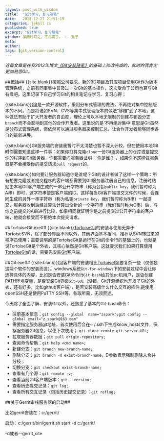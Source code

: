 ```yaml
---
layout: post_with_wisdom
title:  "Git学习、复习随笔"
date:   2013-12-27 21:51:15
categories: jekyll cs
published: true
excerpt: "Git学习、复习随笔"
wisdom: 学而时习之，不亦说乎。 —— 孔子
meta: 
author: 
tags: [git,version-control]
---
```


*这篇文章是在我2013年博文[《Git安装随笔》][1]的基础上修改完成的，此时的我肯定更加熟悉Git。*

##概括##
{{site.blank}}按照公司要求，新的3D项目及其库项目使用Git作为版本管理系统，之前有同事集中普及过一次Git的基本操作，这次受命于公司也算与Git有缘吧。这里记录下自己学习Git的相关笔记与学习、复习心得；

{{site.blank}}[Git][2]是一款开源软件，采用分布式管理的做法，不再绝对集中控制版本的不同，而是将诸如SVN，CVS等集中式管理版本的做法“移植”到了本地，这种做法有助于扩大开发者的自由度，理论上可以本地无限制的创建与销毁分支`branch`而不会影响到其他的合作开发者。这里说的是‘不再绝对集中’意思是Git虽然是分布式管理系统，但依然可以通过服务器来控制汇总，让合作开发者能够同步各自的最新进展。

{{site.blank}}Git服务端的安装我暂时不太清楚也暂不深入计较，但在使用本地Git时你需要知道这样一件事：如果你打算克隆`clone`一份Git服务器上的仓库或是提交你的程序到Git服务器，你都需要向服务器证明：‘你是谁？’，如果你不这样做服务器是不会接受你的提交请求`pull request`的。

{{site.blank}}如何要让服务器知道你是谁呢？Git的设计者做了这样一个策略：所有想要克隆或者提交程序的客户端都需要到Git服务器注册自己的信息，注册时粘贴由本地Git客户端生成的一串公开字符串（称为公钥`public key`，我们暂时称为A串）即可，这字符串便是客户端的ID。这样每当Git客户端提交文件的时候，会连同生成的另外一串字符串（称为私钥`private key`，我们暂时称为B串）一起提交，服务器收到后经过算法计算出全新的一个字符串（我们暂时称为C串）后，与你之前提交的A串进行比较，如果相同就证明你是之前提交过公开字符串的客户端，他就会接受而不拒绝本次提交请求。

##TortoiseGit.exe##
{{site.blank}}[TortoiseGit][3]的安装与使用无异于TortoiseSVN，除了部分界面不同以外，其他界面基本相同，推荐从SVN转过来的程序员使用；需要说明的是TortoiseGit是运行在Git的命令行的基础上的，也就是说TortoiseGit是个外衣，其核心依然是Git客户端。这就要求我们如果打算使用[TortoiseGit][3]的话，需要先安装[Git][2]客户端。

##Git.exe##
{{site.blank}}[Git][2]客户端的安装相比[TortoiseGit][3]要复杂一些（仅仅是这两个软件的安装而言）。windows系统`Git-for-windows`下的安装过程中会让你选择具体的内容，比如是否安装Git命令行`Git-bash`给其他pc机用户，是否创建PATH环境变量，是否安装Git界面`Git-GUI`（没错，Git开源组织也开发了Git的外衣，还有好多，比如github客户端），是否安装高级什么什么交互的插件,是使用openSSH还是使用PuTTY SSH等，各取所需，无须赘述。


今天除了全面了解、安装Git以外，还熟悉了基本的Git-bash命令：

* 注册基本信息：`git config --global  name="zspark";git config --global email="z_spark@163.com"`
* 需要指定服务器git地址，首次使用后会在~ /.ssh下生成know_hosts文件，保存服务器Git信息，以便下次使用；
`git clone remote-git-server-URL;`
* 拉取服务器数据；`git pull origin-repository;`
* 查阅命令帮助：`git help <cmd name>;`
* 新建分支：`git branch new-branch-name;`
* 删除分支：`git branch -d exist-branch-name;`-D参数表示强制删除未合并分枝；
* 切换分支：`git checkout exist-branch-name;`
* 查看有几个源：`git remote -v;`
* 查看当前Git客户端版本：`git --version;`
* 查看历史提交记录：`git log;`
* 查看所有交互记录（包括历史提交记录）：`git reflog;`

##关于Gerrit审核服务器的启动##

比如gerrit安装在：c:/gerrit/

启动：c:/gerrit/bin/gerrit.sh start -d c:/gerrit/

-d或者--gerrit_site


[1]:http://www.zspark.net/?post=12
[2]:http://git-scm.com/
[3]:http://tortoisegit.org/



